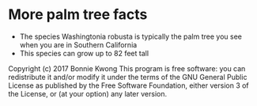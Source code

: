 # More palm tree facts

* The species Washingtonia robusta is typically the palm tree you see when you are in Southern California
* This species can grow up to 82 feet tall


Copyright (c) 2017 Bonnie Kwong
    This program is free software: you can redistribute it and/or modify
    it under the terms of the GNU General Public License as published by
    the Free Software Foundation, either version 3 of the License, or
    (at your option) any later version.
